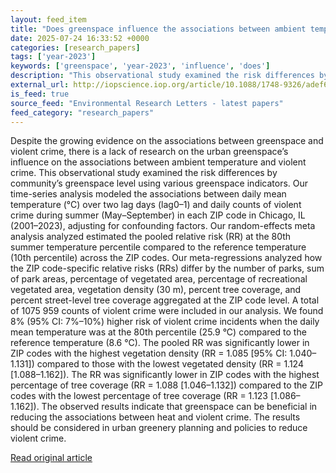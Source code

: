 ```yaml
---
layout: feed_item
title: "Does greenspace influence the associations between ambient temperature and violent crime? An observational study"
date: 2025-07-24 16:33:52 +0000
categories: [research_papers]
tags: ['year-2023']
keywords: ['greenspace', 'year-2023', 'influence', 'does']
description: "This observational study examined the risk differences by community’s greenspace level using various greenspace indicators"
external_url: http://iopscience.iop.org/article/10.1088/1748-9326/adef6a
is_feed: true
source_feed: "Environmental Research Letters - latest papers"
feed_category: "research_papers"
---
```


Despite the growing evidence on the associations between greenspace and violent crime, there is a lack of research on the urban greenspace’s influence on the associations between ambient temperature and violent crime. This observational study examined the risk differences by community’s greenspace level using various greenspace indicators. Our time-series analysis modeled the associations between daily mean temperature (°C) over two lag days (lag0–1) and daily counts of violent crime during summer (May–September) in each ZIP code in Chicago, IL (2001–2023), adjusting for confounding factors. Our random-effects meta analysis analyzed estimated the pooled relative risk (RR) at the 80th summer temperature percentile compared to the reference temperature (10th percentile) across the ZIP codes. Our meta-regressions analyzed how the ZIP code-specific relative risks (RRs) differ by the number of parks, sum of park areas, percentage of vegetated area, percentage of recreational vegetated area, vegetation density (30 m), percent tree coverage, and percent street-level tree coverage aggregated at the ZIP code level. A total of 1075 959 counts of violent crime were included in our analysis. We found 8% (95% CI: 7%–10%) higher risk of violent crime incidents when the daily mean temperature was at the 80th percentile (25.9 °C) compared to the reference temperature (8.6 °C). The pooled RR was significantly lower in ZIP codes with the highest vegetation density (RR = 1.085 [95% CI: 1.040–1.131]) compared to those with the lowest vegetated density (RR = 1.124 [1.088–1.162]). The RR was significantly lower in ZIP codes with the highest percentage of tree coverage (RR = 1.088 [1.046–1.132]) compared to the ZIP codes with the lowest percentage of tree coverage (RR = 1.123 [1.086–1.162]). The observed results indicate that greenspace can be beneficial in reducing the associations between heat and violent crime. The results should be considered in urban greenery planning and policies to reduce violent crime.

[Read original article](http://iopscience.iop.org/article/10.1088/1748-9326/adef6a)
